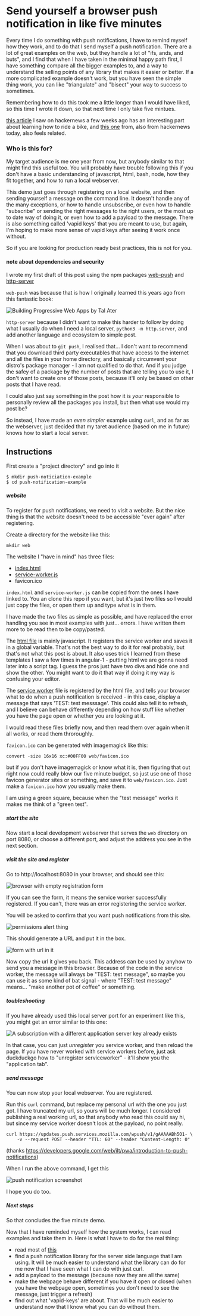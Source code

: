 # Send yourself a browser push notification in like five minutes

Every time I do something with push notifications, I have to remind myself how
they work, and to do that I send myself a push notification.  There are a lot
of great examples on the web, but they handle a lot of "ifs, ands, and buts",
and I find that when I have taken in the minimal happy path first, I have
something compare all the bigger examples to, and a way to understand the
selling points of any library that makes it easier or better. If a more
complicated example doesn't work, but you have seen the simple thing work, you
can like "triangulate" and "bisect" your way to success to sometimes.

Remembering how to do this took me a little longer than I would have liked, so
this time I wrote it down, so that next time I only take five mintues.

[this article](https://commoncog.com/blog/tacit-knowledge-is-a-real-thing/) I
saw on hackernews a few weeks ago has an interesting part about learning how to
ride a bike, and
[this one](https://www.scotthyoung.com/blog/2022/01/04/cognitive-load-theory/)
from, also from hackernews today, also feels related.

### Who is this for?

My target audience is me one year from now, but anybody similar to that might
find this useful too. You will probably have trouble following this if you don't
have a basic understanding of javascript, html, bash, node, how they fit
together, and how to run a local webserver.

This demo just goes through registering on a local website, and then
sending yourself a message on the command line. It doesn't handle any of the
many exceptions, or how to handle unsubscribe, or even how to handle "subscribe"
or sending the right messages to the right users, or the most up to date way of
doing it, or even how to add a payload to the message. There is also something
called 'vapid keys' that you are meant to use, but again, I'm hoping to make
more sense of vapid keys after seeing it work once without.

So if you are looking for production ready best practices, this is not for you.

#### note about dependencies and security

I wrote my first draft of this post using the npm packages
[web-push](https://www.npmjs.com/package/web-push) and
[http-server](https://www.npmjs.com/package/http-server)

`web-push` was because that is how I originally learned this years ago from
this fantastic book:

![Building Progressive Web Apps by Tal Ater](https://learning.oreilly.com/covers/urn:orm:book:9781491961643/400w/)

`http-server` because I didn't want to make this harder to follow by doing
what I usually do when I need a local server, `python3 -m http.server`, and
add another language and ecosystem to simple post.

When I was about to `git push`, I realised that... I don't want to recommend
that you download third party executables that have access to the internet and
all the files in your home directory, and basically circumvent your distro's
package manager - I am not qualified to do that. And if you judge the safey of a
package by the number of posts that are telling you to use it, I don't want to
create one of those posts, because it'll only be based on other posts that I
have read.

I could also just say something in the post how it is _your_ responsible to
personally review all the packages you install, but then what use would my post
be?

So instead, I have made an _even simpler_ example using `curl`, and as far as
the webserver, just decided that my taret audience (based on me in future)
knows how to start a local server.

## Instructions

First create a "project directory" and go into it

```
$ mkdir push-noticiation-example
$ cd push-notification-example
```

##### website

To register for push notifications, we need to visit a website.  But the nice
thing is that the website doesn't need to be accessible "ever again" after
registering.

Create a directory for the website like this:

```
mkdir web
```

The website I "have in mind" has three files:
- [index.html](./web/index.html)
- [service-worker.js](./web/service-worker.js)
- favicon.ico

`index.html` and `service-worker.js` can be copied from the ones I have
linked to.  You an clone this repo if you want, but it's just two files so I
would just copy the files, or open them up and type what is in them.

I have made the two files as simple as possible, and have replaced the error
handling you see in most examples with just... errors.  I have written them
more to be read then to be copy/pasted.

The [html file](./web/index.html) is mainly javascript. It registers the
service worker and saves it in a global variable. That's not the best way to do
it for real probably, but that's not what this post is about. It also uses trick
I learned from these templates I saw a few times in angular-1 - putting html
we are gonna need later into a script tag. I guess the pros just have two divs
and hide one and show the other. You might want to do it that way if doing it
my way is confusing your editor.

The [service worker](./web/service-worker.js) file is registered by the html
file, and tells your browser what to do when a push notification is received -
in this case, display a message that says 'TEST: test messsage'. This could also
tell it to refresh, and I believe can behave differently depending on how stuff
like whether you have the page open or whether you are looking at it.

I would read these files briefly now, and then read them over again when it
all works, or read them throroughly.

`favicon.ico` can be generated with imagemagick like this:

```
convert -size 16x16 xc:#00FF00 web/favicon.ico
```

but if you don't have imagemagick or know what it is, then figuring that out
right now could really blow our five minute budget, so just use one of those
favicon generator sites or something, and save it to `web/favicon.ico`. Just
make a `favicon.ico` how _you_ usually make them.

I am using a green square, because when the "test message" works it makes me
think of a "green test".

##### start the site

Now start a local development webserver that serves the `web` directory on port
8080, or choose a different port, and adjust the address you see in the next
section.

##### visit the site and register

Go to http://localhost:8080 in your browser, and should see this:

![browser with empty registration form](./blank-form.png)

If you can see the form, it means the service worker successfully registered.
If you can't, there was an error registering the service worker.

You will be asked to confirm that you want push notifications from this site.

![permissions alert thing](./permissions.png)

This should generate a URL and put it in the box.

![form with url in it](./successful-form.png)

Now copy the url it gives you back. This address can be used by anyhow to send
you a message in this browser. Because of the code in the service worker, the
message will always be "TEST: test message", so maybe you can use it as some
kind of bat signal - where "TEST: test message" means... "make another pot of
coffee" or something.

##### toubleshooting

If you have already used this local server port for an experiment like this,
you might get an error similar to this one:

![A subscription with a different application server key already exists](./error.png)

In that case, you can just _unregister_ you service worker, and then reload
the page.  If you have never worked with service workers before, just ask
duckduckgo how to "unregister serviceworker" - it'll show you the "application
tab".

##### send message

You can now stop your local webserver.  You are registered.

Run this `curl` command, but replace my personal url with the one you just got.
I have truncated my url, so yours will be much longer. I considered publishing
a real working url, so that anybody who read this could say hi, but since my
service worker doesn't look at the payload, no point really.

```
curl https://updates.push.services.mozilla.com/wpush/v1/gAAAAABh5O1- \
    -v --request POST --header "TTL: 60" --header "Content-Length: 0"
```
(thanks
https://developers.google.com/web/ilt/pwa/introduction-to-push-notifications)

When I run the above command, I get this

![push notification screenshot](./message.png)

I hope you do too.

##### Next steps

So that concludes the five minute demo.

Now that I have reminded myself how the system works, I can read examples and
take them in.  Here is what I have to do for the real thing:
* read most of [this](https://developer.mozilla.org/en-US/docs/Web/API/Push_API)
* find a push notification library for the server side language that I am using.
It will be much easier to understand what the library can do for me now that I
have seen what I can do with just curl.
* add a payload to the message (because now they are all the same)
* make the webpage behave different if you have it open or closed
(when you have the webpage open, sometimes you don't need to see the message,
just trigger a refresh)
* find out what 'vapid-keys' are about. That will be much easier to understand
now that I know what you can do without them.
